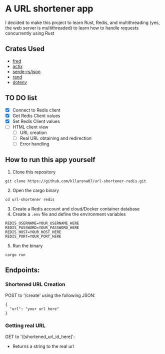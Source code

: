 # A URL shortener app

I decided to make this project to learn Rust, Redis, and multithreading (yes, the web server is multithreaded) to learn how to handle requests concurrently using Rust

## Crates Used

- [fred](https://github.com/aembke/fred.rs)
- [actix](https://actix.rs/)
- [serde-rs/json](https://github.com/serde-rs/json)
- [rand](https://github.com/rust-random/rand)
- [dotenv](https://github.com/dotenv-rs/dotenv)

## TO DO list
- [X] Connect to Redis client
- [X] Get Redis Client values
- [X] Set Redis Client values
- [ ] HTML client view
  - [ ] URL creation
  - [ ] Real URL obtaining and redirection
  - [ ] Error handling

## How to run this app yourself
1. Clone this repository
```
git clone https://github.com/kllarena07/url-shortener-redis.git
```
2. Open the cargo binary
```
cd url-shortener redis
```
3. Create a Redis account and cloud/Docker container database
4. Create a `.env` file and define the environment variables
```
REDIS_USERNAME=YOUR_USERNAME_HERE
REDIS_PASSWORD=YOUR_PASSWORD_HERE
REDIS_HOST=YOUR_HOST_HERE
REDIS_PORT=YOUR_PORT_HERE
```
5. Run the binary
```
cargo run
```

## Endpoints:
### Shortened URL Creation

POST to '/create' using the following JSON:
```
{
  "url": "your url here"
}
```

### Getting real URL
GET to '/[shortened_url_id_here]':
- Returns a string to the real url
